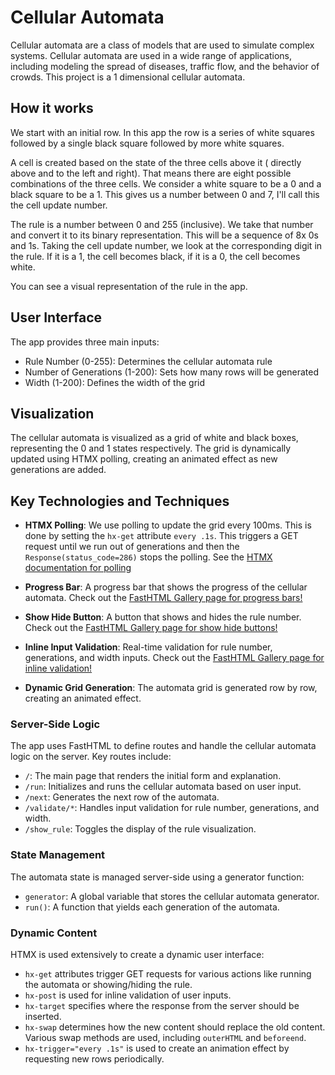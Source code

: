 # Cellular Automata

Cellular automata are a class of models that are used to simulate complex systems. Cellular automata are used in a wide range of applications, including modeling the spread of diseases, traffic flow, and the behavior of crowds. This project is a 1 dimensional cellular automata. 

## How it works

We start with an initial row. In this app the row is a series of white squares followed by a single black square followed by more white squares. 

A cell is created based on the state of the three cells above it ( directly above and to the left and right). That means there are eight possible combinations of the three cells. We consider a white square to be a 0 and a black square to be a 1. This gives us a number between 0 and 7, I'll call this the cell update number.

The rule is a number between 0 and 255 (inclusive). We take that number and convert it to its binary representation. This will be a sequence of 8x 0s and 1s. Taking the cell update number, we look at the corresponding digit in the rule. If it is a 1, the cell becomes black, if it is a 0, the cell becomes white.

You can see a visual representation of the rule in the app. 

## User Interface

The app provides three main inputs:

- Rule Number (0-255): Determines the cellular automata rule
- Number of Generations (1-200): Sets how many rows will be generated
- Width (1-200): Defines the width of the grid

## Visualization

The cellular automata is visualized as a grid of white and black boxes, representing the 0 and 1 states respectively. The grid is dynamically updated using HTMX polling, creating an animated effect as new generations are added.

## Key Technologies and Techniques

* **HTMX Polling**: We use polling to update the grid every 100ms. This is done by setting the `hx-get` attribute `every .1s`. This triggers a GET request until we run out of generations and then the `Response(status_code=286)` stops the polling.  See the [HTMX documentation for polling](https://htmx.org/docs/#polling)

* **Progress Bar**:  A progress bar that shows the progress of the cellular automata.  Check out the [FastHTML Gallery page for progress bars!](https://fasthtml.gallery/widgets/progress_bar/display)

* **Show Hide Button**: A button that shows and hides the rule number.  Check out the [FastHTML Gallery page for show hide buttons!](https://fasthtml.gallery/widgets/show_hide/display)

* **Inline Input Validation**:  Real-time validation for rule number, generations, and width inputs.  Check out the [FastHTML Gallery page for inline validation!](https://fasthtml.gallery/dynamic_user_interface/inline_validation/display)

+ **Dynamic Grid Generation**: The automata grid is generated row by row, creating an animated effect.

### Server-Side Logic

The app uses FastHTML to define routes and handle the cellular automata logic on the server. Key routes include:

- `/`: The main page that renders the initial form and explanation.
- `/run`: Initializes and runs the cellular automata based on user input.
- `/next`: Generates the next row of the automata.
- `/validate/*`: Handles input validation for rule number, generations, and width.
- `/show_rule`: Toggles the display of the rule visualization.

### State Management

The automata state is managed server-side using a generator function:

- `generator`: A global variable that stores the cellular automata generator.
- `run()`: A function that yields each generation of the automata.

### Dynamic Content

HTMX is used extensively to create a dynamic user interface:

- `hx-get` attributes trigger GET requests for various actions like running the automata or showing/hiding the rule.
- `hx-post` is used for inline validation of user inputs.
- `hx-target` specifies where the response from the server should be inserted.
- `hx-swap` determines how the new content should replace the old content. Various swap methods are used, including `outerHTML` and `beforeend`.
- `hx-trigger="every .1s"` is used to create an animation effect by requesting new rows periodically.





